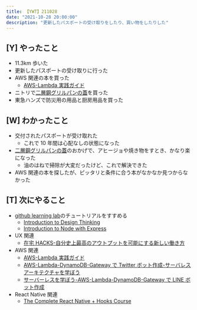 ```yaml
---
title: 【YWT】211028
date: "2021-10-28 20:00:00"
description: "更新したパスポートの受け取りをしたり、買い物をしたりした"
---
```


## [Y] やったこと

- 11.3km 歩いた
- 更新したパスポートの受け取りに行った
- AWS 関連の本を買った
  - [AWS-Lambda 実践ガイド](https://www.amazon.co.jp/dp/4295002526)
- ニトリで[二層鋼グリルパンの蓋](https://www.nitori-net.jp/ec/product/8977656s)を買った
- 東急ハンズで防災用の用品と厨房用品を買った

## [W] わかったこと

- 交付されたパスポートが受け取れた
  - これで 10 年間は心配なしの状態になった
- [二層鋼グリルパンの蓋](https://www.nitori-net.jp/ec/product/8977656s)のおかげで、アヒージョや焼き物をすとき、かなり楽になった
  - 油のはねで掃除が大変だったけど、これで解決できた
- AWS 関連の本を探したが、ピッタリと条件に合う本がなかなか見つからなかった

## [T] 次にやること

- [github learning lab](https://lab.github.com/githubtraining)のチュートリアルをすすめる
  - [Introduction to Design Thinking](https://lab.github.com/githubtraining/introduction-to-design-thinking)
  - [Introduction to Node with Express](https://lab.github.com/everydeveloper/introduction-to-node-with-express)
- UX 関連
  - [在宅 HACKS-自分史上最高のアウトプットを可能にする新しい働き方](https://www.amazon.co.jp/dp/4492046704)
- AWS 関連
  - [AWS-Lambda 実践ガイド](https://www.amazon.co.jp/dp/4295002526)
  - [AWS-Lambda-DynamoDB-Gateway で Twitter ボット作成-サーバレスアーキテクチャを学ぼう](https://www.amazon.co.jp/dp/B07MNVF714)
  - [サーバーレスを学ぼう-AWS-Lambda-DynamoDB-Gateway で LINE ボット作成](https://www.amazon.co.jp/dp/B084RM69FX)
- React Native 関連
  - [The Complete React Native + Hooks Course](https://www.udemy.com/course/the-complete-react-native-and-redux-course/)

<!-- https://twitter.com/camomile_cafe/status/1455777441515929602?s=20 -->
